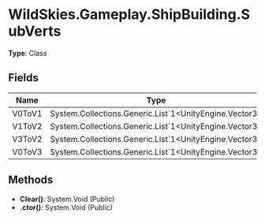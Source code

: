 ﻿# WildSkies.Gameplay.ShipBuilding.SubVerts

**Type**: Class

## Fields

| Name | Type | Access |
|------|------|--------|
| V0ToV1 | System.Collections.Generic.List`1<UnityEngine.Vector3> | Public |
| V1ToV2 | System.Collections.Generic.List`1<UnityEngine.Vector3> | Public |
| V3ToV2 | System.Collections.Generic.List`1<UnityEngine.Vector3> | Public |
| V0ToV3 | System.Collections.Generic.List`1<UnityEngine.Vector3> | Public |

## Methods

- **Clear()**: System.Void (Public)
- **.ctor()**: System.Void (Public)

